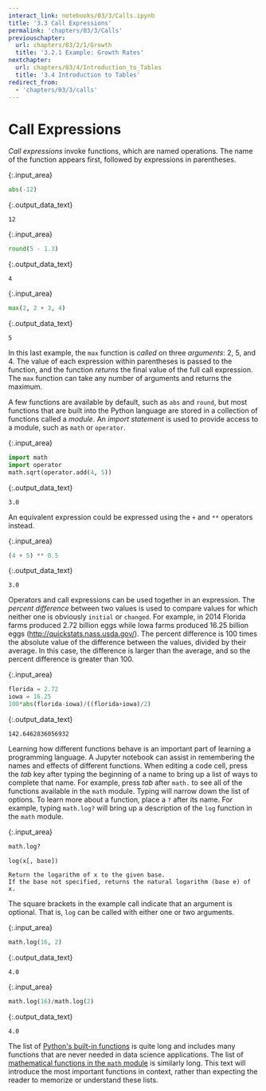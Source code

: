 ```yaml
---
interact_link: notebooks/03/3/Calls.ipynb
title: '3.3 Call Expressions'
permalink: 'chapters/03/3/Calls'
previouschapter:
  url: chapters/03/2/1/Growth
  title: '3.2.1 Example: Growth Rates'
nextchapter:
  url: chapters/03/4/Introduction_to_Tables
  title: '3.4 Introduction to Tables'
redirect_from:
  - 'chapters/03/3/calls'
---
```


# Call Expressions

*Call expressions* invoke functions, which are named operations. The name of the function appears first, followed by expressions in parentheses. 


{:.input_area}
```python
abs(-12)
```




{:.output_data_text}
```
12
```




{:.input_area}
```python
round(5 - 1.3)
```




{:.output_data_text}
```
4
```




{:.input_area}
```python
max(2, 2 + 3, 4)
```




{:.output_data_text}
```
5
```



In this last example, the `max` function is *called* on three *arguments*: 2, 5, and 4. The value of each expression within parentheses is passed to the function, and the function *returns* the final value of the full call expression. The `max` function can take any number of arguments and returns the maximum.

A few functions are available by default, such as `abs` and `round`, but most functions that are built into the Python language are stored in a collection of functions called a *module*. An *import statement* is used to provide access to a module, such as `math` or `operator`.


{:.input_area}
```python
import math
import operator
math.sqrt(operator.add(4, 5))
```




{:.output_data_text}
```
3.0
```



An equivalent expression could be expressed using the `+` and `**` operators instead.


{:.input_area}
```python
(4 + 5) ** 0.5
```




{:.output_data_text}
```
3.0
```



Operators and call expressions can be used together in an expression. The *percent difference* between two values is used to compare values for which neither one is obviously `initial` or `changed`. For example, in 2014 Florida farms produced 2.72 billion eggs while Iowa farms produced 16.25 billion eggs (http://quickstats.nass.usda.gov/). The percent difference is 100 times the absolute value of the difference between the values, divided by their average. In this case, the difference is larger than the average, and so the percent difference is greater than 100.


{:.input_area}
```python
florida = 2.72
iowa = 16.25
100*abs(florida-iowa)/((florida+iowa)/2)
```




{:.output_data_text}
```
142.6462836056932
```



Learning how different functions behave is an important part of learning a programming language. A Jupyter notebook can assist in remembering the names and effects of different functions. When editing a code cell, press the *tab* key after typing the beginning of a name to bring up a list of ways to complete that name. For example, press *tab* after `math.` to see all of the functions available in the `math` module. Typing will narrow down the list of options. To learn more about a function, place a `?` after its name. For example, typing `math.log?` will bring up a description of the `log` function in the `math` module.


{:.input_area}
```python
math.log?
```

    log(x[, base])

    Return the logarithm of x to the given base.
    If the base not specified, returns the natural logarithm (base e) of x.

The square brackets in the example call indicate that an argument is optional. That is, `log` can be called with either one or two arguments.


{:.input_area}
```python
math.log(16, 2)
```




{:.output_data_text}
```
4.0
```




{:.input_area}
```python
math.log(16)/math.log(2)
```




{:.output_data_text}
```
4.0
```



The list of [Python's built-in functions](https://docs.python.org/3/library/functions.html) is quite long and includes many functions that are never needed in data science applications. The list of [mathematical functions in the `math` module](https://docs.python.org/3/library/math.html) is similarly long. This text will introduce the most important functions in context, rather than expecting the reader to memorize or understand these lists.
